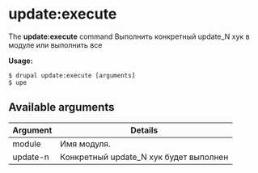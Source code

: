 # update:execute
The **update:execute** command Выполнить конкретный update_N хук в модуле или выполнить все

**Usage:**
```
$ drupal update:execute [arguments] 
$ upe  
```

## Available arguments
Argument | Details
---------|-------------
module | Имя модуля.
update-n | Конкретный update_N хук будет выполнен
